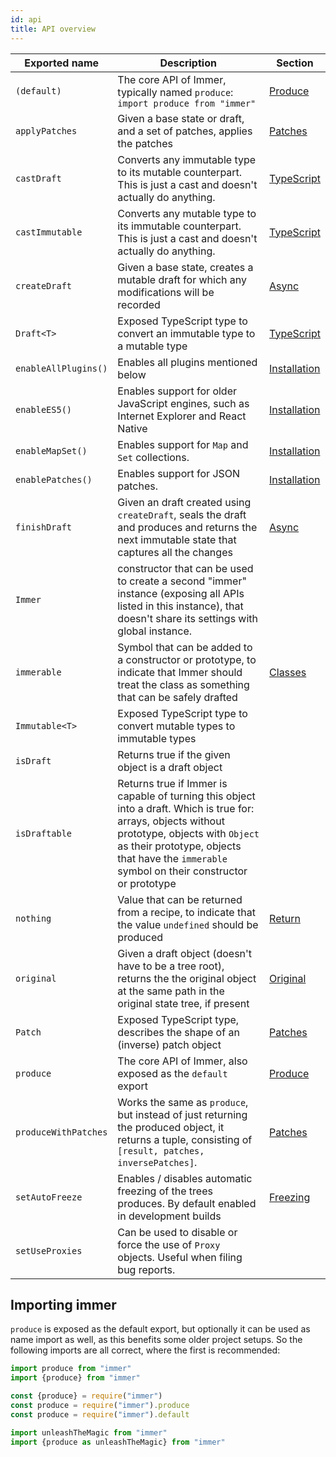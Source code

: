 ```yaml
---
id: api
title: API overview
---
```


<div id="codefund"><!-- fallback content --></div>

| Exported name | Description | Section |
| --- | --- | --- |
| `(default)` | The core API of Immer, typically named `produce`: `import produce from "immer"` | [Produce](produce.md) |
| `applyPatches` | Given a base state or draft, and a set of patches, applies the patches | [Patches](patches.md) |
| `castDraft` | Converts any immutable type to its mutable counterpart. This is just a cast and doesn't actually do anything. | [TypeScript](typescript.md) |
| `castImmutable` | Converts any mutable type to its immutable counterpart. This is just a cast and doesn't actually do anything. | [TypeScript](typescript.md) |
| `createDraft` | Given a base state, creates a mutable draft for which any modifications will be recorded | [Async](async.md) |
| `Draft<T>` | Exposed TypeScript type to convert an immutable type to a mutable type | [TypeScript](typescript.md) |
| `enableAllPlugins()` | Enables all plugins mentioned below | [Installation](installation#pick-your-immer-version) |
| `enableES5()` | Enables support for older JavaScript engines, such as Internet Explorer and React Native | [Installation](installation#pick-your-immer-version) |
| `enableMapSet()` | Enables support for `Map` and `Set` collections. | [Installation](installation#pick-your-immer-version) |
| `enablePatches()` | Enables support for JSON patches. | [Installation](installation#pick-your-immer-version) |
| `finishDraft` | Given an draft created using `createDraft`, seals the draft and produces and returns the next immutable state that captures all the changes | [Async](async.md) |
| `Immer` | constructor that can be used to create a second "immer" instance (exposing all APIs listed in this instance), that doesn't share its settings with global instance. |
| `immerable` | Symbol that can be added to a constructor or prototype, to indicate that Immer should treat the class as something that can be safely drafted | [Classes](complex-objects.md) |
| `Immutable<T>` | Exposed TypeScript type to convert mutable types to immutable types |  |
| `isDraft` | Returns true if the given object is a draft object |  |
| `isDraftable` | Returns true if Immer is capable of turning this object into a draft. Which is true for: arrays, objects without prototype, objects with `Object` as their prototype, objects that have the `immerable` symbol on their constructor or prototype |  |
| `nothing` | Value that can be returned from a recipe, to indicate that the value `undefined` should be produced | [Return](return.md) |
| `original` | Given a draft object (doesn't have to be a tree root), returns the the original object at the same path in the original state tree, if present | [Original](original.md) |
| `Patch` | Exposed TypeScript type, describes the shape of an (inverse) patch object | [Patches](patches.md) |
| `produce` | The core API of Immer, also exposed as the `default` export | [Produce](produce.md) |
| `produceWithPatches` | Works the same as `produce`, but instead of just returning the produced object, it returns a tuple, consisting of `[result, patches, inversePatches]`. | [Patches](patches.md) |
| `setAutoFreeze` | Enables / disables automatic freezing of the trees produces. By default enabled in development builds | [Freezing](freezing.md) |
| `setUseProxies` | Can be used to disable or force the use of `Proxy` objects. Useful when filing bug reports. |  |

## Importing immer

`produce` is exposed as the default export, but optionally it can be used as name import as well, as this benefits some older project setups. So the following imports are all correct, where the first is recommended:

```javascript
import produce from "immer"
import {produce} from "immer"

const {produce} = require("immer")
const produce = require("immer").produce
const produce = require("immer").default

import unleashTheMagic from "immer"
import {produce as unleashTheMagic} from "immer"
```
